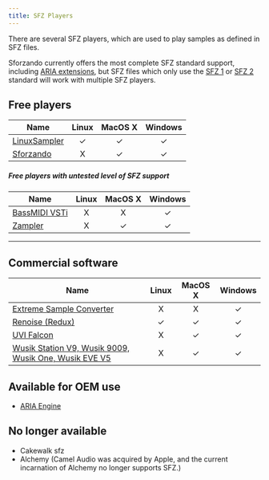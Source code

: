 ```yaml
---
title: SFZ Players
---
```

There are several SFZ players, which are used to play samples as defined in SFZ
files.

Sforzando currently offers the most complete SFZ standard support, including
[ARIA extensions](/opcodes/aria), but SFZ files which only use the
[SFZ 1](/opcodes/sfz1) or [SFZ 2](/opcodes/sfz2) standard will
work with multiple SFZ players.

## Free players

| Name                                                    | Linux | MacOS X | Windows |
| ---                                                     | :---: |  :---:  |  :---:  |
| [LinuxSampler](https://www.linuxsampler.org/)           |   ✓   |    ✓    |    ✓    |
| [Sforzando](https://plogue.com/products/sforzando.html) |   X   |    ✓    |    ✓    |

##### Free players with untested level of SFZ support

| Name                                                    | Linux | MacOS X | Windows |
| ---                                                     | :---: |  :---:  |  :---:  |
| [BassMIDI VSTi](http://falcosoft.hu/softwares.html)     |   X   |    X    |    ✓    |
| [Zampler](https://www.zampler.de/)                      |   X   |    ✓    |    ✓    |

---

## Commercial software

| Name                                                                           | Linux | MacOS X | Windows |
| ---                                                                            | :---: |  :---:  |  :---:  |
| [Extreme Sample Converter ](https://www.extranslator.com/)                     |   X   |    X    |    ✓    |
| [Renoise (Redux)](https://www.renoise.com/)                                    |   ✓   |    ✓    |    ✓    |
| [UVI Falcon](https://www.uvi.net/)                                             |   X   |    ✓    |    ✓    |
| [Wusik Station V9, Wusik 9009, Wusik One, Wusik EVE V5](https://www.wusik.com/)|   X   |    ✓    |    ✓    |

## Available for OEM use

- [ARIA Engine](http://ariaengine.com/)

## No longer available

- Cakewalk sfz
- Alchemy (Camel Audio was acquired by Apple, and the current incarnation of Alchemy no longer supports SFZ.)
